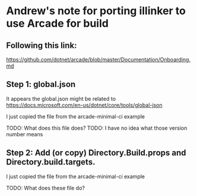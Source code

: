 # Andrew's note for porting illinker to use Arcade for build

## Following this link:
https://github.com/dotnet/arcade/blob/master/Documentation/Onboarding.md

## Step 1: global.json
It appears the global.json might be related to https://docs.microsoft.com/en-us/dotnet/core/tools/global-json

I just copied the file from the arcade-minimal-ci example

TODO: What does this file does?
TODO: I have no idea what those version number means

## Step 2: Add (or copy) Directory.Build.props and Directory.build.targets.

I just copied the file from the arcade-minimal-ci example

TODO: What does these file do?

